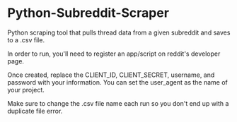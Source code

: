 # Python-Subreddit-Scraper
Python scraping tool that pulls thread data from a given subreddit and saves to a .csv file.

In order to run, you'll need to register an app/script on reddit's developer page.

Once created, replace the CLIENT_ID, CLIENT_SECRET, username, and password with your information. You can set the user_agent as the name of your project.

Make sure to change the .csv file name each run so you don't end up with a duplicate file error.

